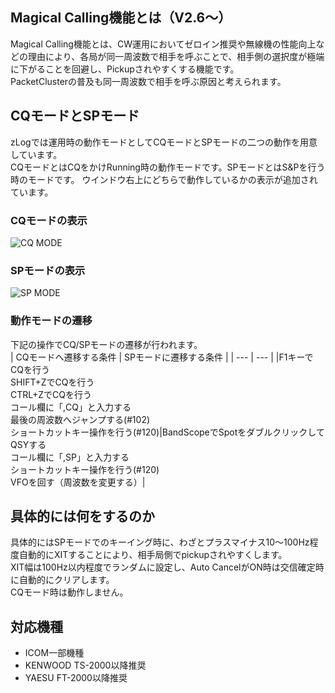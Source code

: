 ## Magical Calling機能とは（V2.6～）

Magical Calling機能とは、CW運用においてゼロイン推奨や無線機の性能向上などの理由により、各局が同一周波数で相手を呼ぶことで、相手側の選択度が極端に下がることを回避し、Pickupされやすくする機能です。  
PacketClusterの普及も同一周波数で相手を呼ぶ原因と考えられます。  

## CQモードとSPモード
zLogでは運用時の動作モードとしてCQモードとSPモードの二つの動作を用意しています。  
CQモードとはCQをかけRunning時の動作モードです。SPモードとはS&Pを行う時のモードです。
ウインドウ右上にどちらで動作しているかの表示が追加されています。  

### CQモードの表示
![CQ MODE](https://github.com/jr8ppg/zLog/blob/images/cqmode.png)

### SPモードの表示
![SP MODE](https://github.com/jr8ppg/zLog/blob/images/spmode.png)

### 動作モードの遷移
下記の操作でCQ/SPモードの遷移が行われます。  
| CQモードへ遷移する条件 | SPモードに遷移する条件 |
| --- | --- |
|F1キーでCQを行う<br>SHIFT+ZでCQを行う<br>CTRL+ZでCQを行う<br>コール欄に「,CQ」と入力する<br>最後の周波数へジャンプする(#102)<br>ショートカットキー操作を行う(#120)|BandScopeでSpotをダブルクリックしてQSYする<br>コール欄に「,SP」と入力する<br>ショートカットキー操作を行う(#120)<br>VFOを回す（周波数を変更する）|

## 具体的には何をするのか

具体的にはSPモードでのキーイング時に、わざとプラスマイナス10～100Hz程度自動的にXITすることにより、相手局側でpickupされやすくします。  
XIT幅は100Hz以内程度でランダムに設定し、Auto CancelがON時は交信確定時に自動的にクリアします。  
CQモード時は動作しません。

## 対応機種

* ICOM一部機種
* KENWOOD TS-2000以降推奨
* YAESU FT-2000以降推奨

